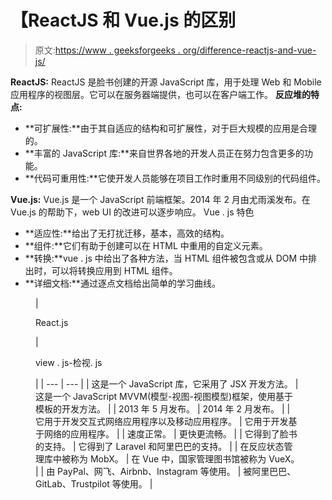 # 【ReactJS 和 Vue.js 的区别

> 原文:[https://www . geeksforgeeks . org/difference-reactjs-and-vue-js/](https://www.geeksforgeeks.org/difference-between-reactjs-and-vue-js/)

**ReactJS:** ReactJS 是脸书创建的开源 JavaScript 库，用于处理 Web 和 Mobile 应用程序的视图层。它可以在服务器端提供，也可以在客户端工作。
**反应堆的特点:**

*   **可扩展性:**由于其自适应的结构和可扩展性，对于巨大规模的应用是合理的。
*   **丰富的 JavaScript 库:**来自世界各地的开发人员正在努力包含更多的功能。
*   **代码可重用性:**它使开发人员能够在项目工作时重用不同级别的代码组件。

**Vue.js:** Vue.js 是一个 JavaScript 前端框架。2014 年 2 月由尤雨溪发布。在 Vue.js 的帮助下，web UI 的改进可以逐步响应。
Vue . js 特色

*   **适应性:**给出了无打扰迁移，基本，高效的结构。
*   **组件:**它们有助于创建可以在 HTML 中重用的自定义元素。
*   **转换:**vue . js 中给出了各种方法，当 HTML 组件被包含或从 DOM 中排出时，可以将转换应用到 HTML 组件。
*   **详细文档:**通过逐点文档给出简单的学习曲线。

<figure class="table">

| 

React.js

 | 

view . js-检视. js

 |
| --- | --- |
| 这是一个 JavaScript 库，它采用了 JSX 开发方法。 | 这是一个 JavaScript MVVM(模型-视图-视图模型)框架，使用基于模板的开发方法。 |
| 2013 年 5 月发布。 | 2014 年 2 月发布。 |
| 它用于开发交互式网络应用程序以及移动应用程序。 | 它用于开发基于网络的应用程序。 |
| 速度正常。 | 更快更流畅。 |
| 它得到了脸书的支持。 | 它得到了 Laravel 和阿里巴巴的支持。 |
| 在反应状态管理库中被称为 MobX。 | 在 Vue 中，国家管理图书馆被称为 VueX。 |
| 由 PayPal、网飞、Airbnb、Instagram 等使用。 | 被阿里巴巴、GitLab、Trustpilot 等使用。 |

</figure>